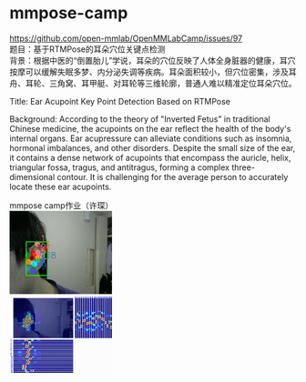 # mmpose-camp
https://github.com/open-mmlab/OpenMMLabCamp/issues/97 <br>
题目：基于RTMPose的耳朵穴位关键点检测<br>
背景：根据中医的“倒置胎儿”学说，耳朵的穴位反映了人体全身脏器的健康，耳穴按摩可以缓解失眠多梦、内分泌失调等疾病。耳朵面积较小，但穴位密集，涉及耳舟、耳轮、三角窝、耳甲艇、对耳轮等三维轮廓，普通人难以精准定位耳朵穴位。<br>

Title: Ear Acupoint Key Point Detection Based on RTMPose<br>

Background: According to the theory of "Inverted Fetus" in traditional Chinese medicine, the acupoints on the ear reflect the health of the body's internal organs. Ear acupressure can alleviate conditions such as insomnia, hormonal imbalances, and other disorders. Despite the small size of the ear, it contains a dense network of acupoints that encompass the auricle, helix, triangular fossa, tragus, and antitragus, forming a complex three-dimensional contour. It is challenging for the average person to accurately locate these ear acupoints.<br>

mmpose camp作业（许琛）<br>
![](https://github.com/xuchengithub/mmpose-camp/blob/main/ezgif.com-reverse.gif)
